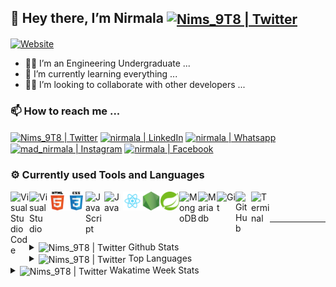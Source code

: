 ## 👋 Hey there, I’m Nirmala [<img align="center" alt="Nims_9T8 | Twitter" width="80px" src="https://github.com/Nims98/Nims98/blob/main/devgif.gif" />][twitter]


[![Website](https://img.shields.io/website?label=portfolio&style=for-the-badge&url=https://nims98.github.io/portfolio/)](https://nims98.github.io/portfolio/)
- 🧑‍💻 I’m an Engineering Undergraduate ...
- 🌱 I’m currently learning everything ...
- 🙋‍♂️ I’m looking to collaborate with other developers ...



### 📫 How to reach me ...


[<img align="center" alt="Nims_9T8 | Twitter" width="32px" src="https://github.com/Nims98/Nims98/blob/main/twittergif.gif" />][twitter]
[<img align="center" alt="nirmala | LinkedIn" width="30px" src="https://github.com/Nims98/Nims98/blob/main/linkedingif.gif" />][linkedin]
[<img align="center" alt="nirmala | Whatsapp" width="26px" src="https://github.com/Nims98/Nims98/blob/main/gmailgif.gif" />][email]
[<img align="center" alt="mad_nirmala | Instagram" width="30px" src="https://github.com/Nims98/Nims98/blob/main/instagif.gif" />][instagram]
[<img align="center" alt="nirmala | Facebook" width="30px" src="https://github.com/Nims98/Nims98/blob/main/fbgif.gif" />][facebook]


### ⚙️ Currently used Tools and Languages
[<img align="left" alt="Visual Studio Code" width="30px" src="https://img.icons8.com/color/96/000000/visual-studio-code-2019.png" />][vscode]
[<img align="left" alt="Visual Studio" width="30px" src="https://img.icons8.com/color/480/000000/intellij-idea.png"/>][intellij]
[<img align="left" alt="HTML5" width="30px" src="https://raw.githubusercontent.com/github/explore/80688e429a7d4ef2fca1e82350fe8e3517d3494d/topics/html/html.png" />][html]
[<img align="left" alt="CSS3" width="30px" src="https://raw.githubusercontent.com/github/explore/80688e429a7d4ef2fca1e82350fe8e3517d3494d/topics/css/css.png" />][css]
[<img align="left" alt="JavaScript" width="30px" src="https://img.icons8.com/color/144/000000/javascript--v1.png" />][js]
[<img align="left" alt="Java" width="30px" src="https://img.icons8.com/color/480/000000/java-coffee-cup-logo--v1.png"/>][Java]
[<img align="left" alt="React" width="30px" src="https://raw.githubusercontent.com/github/explore/80688e429a7d4ef2fca1e82350fe8e3517d3494d/topics/react/react.png" />][react]
[<img align="left" alt="Node.js" width="30px" src="https://raw.githubusercontent.com/github/explore/80688e429a7d4ef2fca1e82350fe8e3517d3494d/topics/nodejs/nodejs.png" />][node]
[<img align="left" alt="Spring Boot" width="30px" src="https://github.com/devicons/devicon/blob/master/icons/spring/spring-original.svg" />][spring]
[<img align="left" alt="MongoDB" width="30px" src="https://img.icons8.com/color/240/000000/mongodb.png" />][mongodb]
[<img align="left" alt="Mariadb" width="30px" src="https://img.icons8.com/fluency/48/000000/maria-db.png" />][Mariadb]
[<img align="left" alt="Git" width="30px" src="https://img.icons8.com/color/240/000000/git.png" />][git]
[<img align="left" alt="GitHub" width="25px" src="https://github.com/rdimascio/icons/blob/master/icons/light/github.svg" />][github]
[<img align="left" alt="Terminal" width="30px" src="https://img.icons8.com/fluency/96/000000/console.png" />][terminal]

<br/>
<br/>

---
  
  <br/>
  
  <details>
  <summary><img align="center" alt="Nims_9T8 | Twitter" width="28px" src="https://github.com/Nims98/Nims98/blob/main/chartgif.gif"/> Github Stats</summary>
  
  <br/>
  
  ![Nirmala's GitHub stats](https://github-readme-stats.vercel.app/api?username=Nims98&show_icons=true&theme=merko&hide_border=true)
  ![Anurag's GitHub stats](https://github-readme-stats.vercel.app/api?username=Nims98&show_icons=true&theme=merko)
  </details>

  <details>
  <summary><img align="center" alt="Nims_9T8 | Twitter" width="28px" src="https://github.com/Nims98/Nims98/blob/main/monitorgif.gif"/> Top Languages</summary>
  
  <br/>
  
  ![Top Langs](https://github-readme-stats.vercel.app/api/top-langs/?username=Nims98&langs_count=8&theme=merko&hide_border=true)
  
 </details>
    
  <details>
  <summary><img align="center" alt="Nims_9T8 | Twitter" width="28px" src="https://github.com/Nims98/Nims98/blob/main/timeergif.gif"/> Wakatime Week Stats</summary>
  
  <br/>
  
  ![Nirmala's wakatime stats](https://github-readme-stats.vercel.app/api/wakatime?username=Nirmala&theme=merko&hide_border=true)

</details>

<!---
Nims98/Nims98 is a ✨ special ✨ repository because its `README.md` (this file) appears on your GitHub profile.
You can click the Preview link to take a look at your changes.
--->
[twitter]: https://twitter.com/Nims_9T8
[instagram]: https://www.instagram.com/mad_nirmala/
[linkedin]: https://www.linkedin.com/in/nirmala-sabaragamuwa
[facebook]: https://www.facebook.com/nirmala.madhusankha.1/
[whatsapp]: https://wa.me/94719629058
[email]: mailto:nirmalasabaragamuwa@gmail.com
[vscode]: https://code.visualstudio.com/
[intellij]: https://www.jetbrains.com/idea/
[html]: https://www.w3schools.com/html/
[css]: https://www.w3schools.com/css/
[js]: https://www.w3schools.com/js/
[Java]:https://www.w3schools.com/java/
[react]: https://reactjs.org/docs/getting-started.html
[node]: https://nodejs.org/dist/latest-v14.x/docs/api/
[spring]:https://docs.spring.io/spring-framework/docs/current/reference/html/
[mongodb]: https://docs.mongodb.com/manual/
[git]: https://git-scm.com/doc
[github]: https://github.com/Nims98
[terminal]: https://www.microsoft.com/en-us/p/windows-terminal/9n0dx20hk701
[Mariadb]:https://mariadb.org/documentation/
